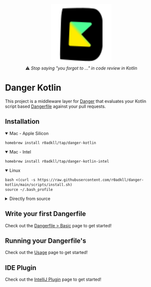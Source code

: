 <p align="center">
  <img width=200 height=200 src="assets/icon.svg"/></br>
  ⚠️ <i>Stop saying "you forgot to …" in code review in Kotlin</i>
</p>

# Danger Kotlin

This project is a middleware layer for [Danger][] that evaluates your Kotlin script based [Dangerfile][] against your pull requests.

## Installation

<details open>
<summary>Mac - Apple Silicon</summary>

```shell
homebrew install r0adkll/tap/danger-kotlin
```

</details>

<details open>
<summary>Mac - Intel</summary>

```shell
homebrew install r0adkll/tap/danger-kotlin-intel
```

</details>

<details open>
<summary>Linux</summary>

```shell
bash <(curl -s https://raw.githubusercontent.com/r0adkll/danger-kotlin/main/scripts/install.sh)
source ~/.bash_profile
```

</details>

<details>
<summary>Directly from source</summary>

```shell
git clone https://github.com/r0adkll/danger-kotlin.git
sudo make install
```

</details>

## Write your first Dangerfile

Check out the [Dangerfile > Basic][Dangerfile] page to get started!

## Running your Dangerfile's

Check out the [Usage](usage.md) page to get started!

## IDE Plugin

Check out the [IntelliJ Plugin](intellij-plugin.md) page to get started!

[Danger]: https://danger.systems/js
[Dangerfile]: basic.md
[IntelliJ Plugin]: intellij-plugin.md
